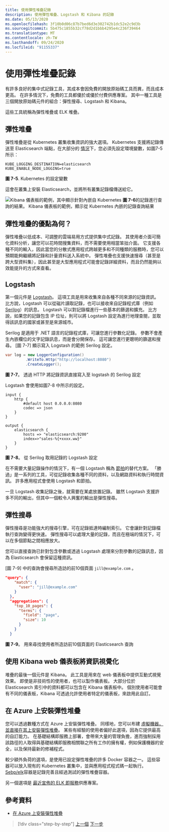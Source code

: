 ```yaml
---
title: 使用彈性堆疊記錄
description: 使用彈性堆疊、Logstash 和 Kibana 的記錄
ms.date: 05/13/2020
ms.openlocfilehash: 3f10b0d06c87b7bed6d3e302742b1dc52e2c9d3b
ms.sourcegitcommit: 5b475c1855b32cf78d2d1bbb4295e4c236f39464
ms.translationtype: MT
ms.contentlocale: zh-TW
ms.lasthandoff: 09/24/2020
ms.locfileid: "91155337"
---
```

# <a name="logging-with-elastic-stack"></a>使用彈性堆疊記錄

有許多良好的集中式記錄工具，其成本會因免費的開放原始碼工具而異，而且成本更高。 在許多情況下，免費的工具都優於或優於付費供應專案。 其中一種工具是三個開放原始碼元件的組合：彈性搜尋、Logstash 和 Kibana。

這些工具統稱為彈性堆疊或 ELK 堆疊。

## <a name="elastic-stack"></a>彈性堆疊

彈性堆疊是從 Kubernetes 叢集收集資訊的強大選項。 Kubernetes 支援將記錄傳送至 Elasticsearch 端點，在大部分的 [情況](https://kubernetes.io/docs/tasks/debug-application-cluster/logging-elasticsearch-kibana/)下，您必須先設定環境變數，如圖7-5 所示：

```kubernetes
KUBE_LOGGING_DESTINATION=elasticsearch
KUBE_ENABLE_NODE_LOGGING=true
```

**圖 7-5**. Kubernetes 的設定變數

這會在叢集上安裝 Elasticsearch，並將所有叢集記錄檔傳送給它。

![Kibana 儀表板的範例，其中顯示針對內嵌自 Kubernetes ](./media/kibana-dashboard.png)
 **圖 7-6**的記錄進行查詢的結果。 Kibana 儀表板的範例，顯示從 Kubernetes 內嵌的記錄查詢結果

## <a name="what-are-the-advantages-of-elastic-stack"></a>彈性堆疊的優點為何？

彈性堆疊以低成本、可調整的雲端易用方式提供集中式記錄。 其使用者介面可簡化資料分析，讓您可以花時間搜集資料，而不需要使用相當笨拙介面。 它支援各種不同的輸入，因此當您的分散式應用程式跨越更多和不同種類的服務時，您可以預期能夠繼續將記錄和計量資料送入系統中。 彈性堆疊也支援快速搜尋（甚至是跨大型資料集），因此甚至是大型應用程式可能會記錄詳細資料，而且仍然能夠以效能提升的方式來查看。

## <a name="logstash"></a>Logstash

第一個元件是 [Logstash](https://www.elastic.co/products/logstash)。 這項工具是用來收集來自各種不同來源的記錄資訊。 比方說，Logstash 可以從磁片讀取記錄，也可以接收來自記錄程式庫（例如 [Serilog](https://serilog.net/)）的訊息。 Logstash 可以對記錄檔進行一些基本的篩選和擴充。 比方說，如果您的記錄包含 IP 位址，則可以將 Logstash 設定為進行地理查閱，並取得該訊息的國家或甚至是來源城市。

Serilog 是適用于 .NET 語言的記錄程式庫，可讓您進行參數化記錄。 參數不會產生內嵌欄位的文字記錄訊息，而是會分開保存。 這可讓您進行更聰明的篩選和搜尋。 [圖 7-7] 顯示寫入 Logstash 的範例 Serilog 設定。

```csharp
var log = new LoggerConfiguration()
         .WriteTo.Http("http://localhost:8080")
         .CreateLogger();
```

**圖 7-7**。 透過 HTTP 將記錄資訊直接寫入至 logstash 的 Serilog 設定

Logstash 會使用如圖7-8 中所示的設定。

```
input {
    http {
        #default host 0.0.0.0:8080
        codec => json
    }
}

output {
    elasticsearch {
        hosts => "elasticsearch:9200"
        index=>"sales-%{+xxxx.ww}"
    }
}
```

**圖 7-8**。 從 Serilog 取用記錄的 Logstash 設定

在不需要大量記錄操作的情況下，有一個 Logstash 稱為 [節拍](https://www.elastic.co/products/beats)的替代方案。 「勝過」是一系列的工具，可從記錄收集各種不同的資料，以及網路資料和執行時間資訊。 許多應用程式會使用 Logstash 和節拍。

一旦 Logstash 收集記錄之後，就需要在某處放置記錄。 雖然 Logstash 支援許多不同的輸出，但其中一個較令人興奮的輸出是彈性搜尋。

## <a name="elastic-search"></a>彈性搜尋

彈性搜尋是功能強大的搜尋引擎，可在記錄抵達時編制索引。 它會讓針對記錄檔執行查詢變得更快速。 彈性搜尋可以處理大量的記錄，而且在極端的情況下，可以在多個節點之間相應放大。

您可以直接查詢已針對包含參數或透過 Logstash 處理來分割參數的記錄訊息，因為 Elasticsearch 會保留這種資訊。

[圖 7-9] 中的查詢會搜尋所造訪的前10個頁面 `jill@example.com` 。

```json
"query": {
    "match": {
      "user": "jill@example.com"
    }
  },
  "aggregations": {
    "top_10_pages": {
      "terms": {
        "field": "page",
        "size": 10
      }
    }
  }
```

**圖 7-9**。 用來尋找使用者所造訪前10個頁面的 Elasticsearch 查詢

## <a name="visualizing-information-with-kibana-web-dashboards"></a>使用 Kibana web 儀表板將資訊視覺化

堆疊的最後一個元件是 Kibana。 此工具是用來在 web 儀表板中提供互動式視覺效果。 即使是非技術性的使用者，也可以製作儀表板。 大部分位於 Elasticsearch 索引中的資料都可以包含在 Kibana 儀表板中。 個別使用者可能會有不同的儀表板，Kibana 可透過允許使用者特定的儀表板，來啟用此自訂。

## <a name="installing-elastic-stack-on-azure"></a>在 Azure 上安裝彈性堆疊

您可以透過數種方式在 Azure 上安裝彈性堆疊。 同樣地，您可以布建 [虛擬機器，並直接在其上安裝彈性堆疊](/azure/virtual-machines/linux/tutorial-elasticsearch)。 某些有經驗的使用者偏好此選項，因為它提供最高的自訂能力。 在基礎結構即服務上部署，會帶來大量的管理負擔，進而強制採用該路徑的人取得與基礎結構即服務相關聯之所有工作的擁有權，例如保護機器的安全，以及保持最新的修補程式。

較少額外負荷的選項，是使用已設定彈性堆疊的許多 Docker 容器之一。 這些容器可以放入現有的 Kubernetes 叢集中，並與應用程式程式碼一起執行。 [Sebp/elk](https://elk-docker.readthedocs.io/)容器是記錄完善且經過測試的彈性堆疊容器。

另一個選項是 [最近宣佈的 ELK 即服務](https://devops.com/logz-io-unveils-azure-open-source-elk-monitoring-solution/)供應專案。

## <a name="references"></a>參考資料

- [在 Azure 上安裝彈性堆疊](/azure/virtual-machines/linux/tutorial-elasticsearch)

>[!div class="step-by-step"]
>[上一個](observability-patterns.md) 
>[下一步](monitoring-azure-kubernetes.md)
